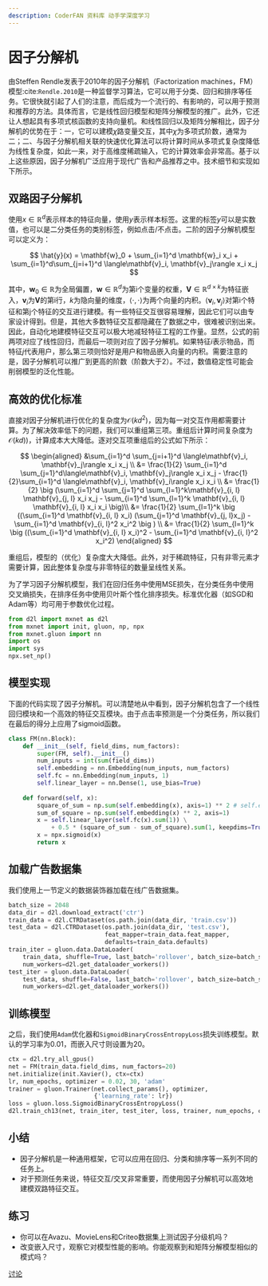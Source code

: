 ```yaml
---
description: CoderFAN 资料库 动手学深度学习
---
```


# 因子分解机

由Steffen Rendle发表于2010年的因子分解机（Factorization machines，FM）模型:cite:`Rendle.2010`是一种监督学习算法，它可以用于分类、回归和排序等任务。它很快就引起了人们的注意，而后成为一个流行的、有影响的，可以用于预测和推荐的方法。具体而言，它是线性回归模型和矩阵分解模型的推广。此外，它还让人想起具有多项式核函数的支持向量机。和线性回归以及矩阵分解相比，因子分解机的优势在于：一，它可以建模$\chi$路变量交互，其中$\chi$为多项式阶数，通常为二；二、与因子分解机相关联的快速优化算法可以将计算时间从多项式复杂度降低为线性复杂度，如此一来，对于高维度稀疏输入，它的计算效率会非常高。基于以上这些原因，因子分解机广泛应用于现代广告和产品推荐之中。技术细节和实现如下所示。

## 双路因子分解机

使用$x \in \mathbb{R}^d$表示样本的特征向量，使用$y$表示样本标签。这里的标签$y$可以是实数值，也可以是二分类任务的类别标签，例如点击/不点击。二阶的因子分解机模型可以定义为：

$$
\hat{y}(x) = \mathbf{w}_0 + \sum_{i=1}^d \mathbf{w}_i x_i + \sum_{i=1}^d\sum_{j=i+1}^d \langle\mathbf{v}_i, \mathbf{v}_j\rangle x_i x_j
$$

其中，$\mathbf{w}_0 \in \mathbb{R}$为全局偏置，$\mathbf{w} \in \mathbb{R}^d$为第i个变量的权重，$\mathbf{V} \in \mathbb{R}^{d\times k}$为特征嵌入，$\mathbf{v}_i$为$\mathbf{V}$的第i行，$k$为隐向量的维度，$\langle\cdot, \cdot \rangle$为两个向量的内积。$\langle \mathbf{v}_i, \mathbf{v}_j \rangle$对第i个特征和第j个特征的交互进行建模。有一些特征交互很容易理解，因此它们可以由专家设计得到。但是，其他大多数特征交互都隐藏在了数据之中，很难被识别出来。因此，自动化地建模特征交互可以极大地减轻特征工程的工作量。显然，公式的前两项对应了线性回归，而最后一项则对应了因子分解机。如果特征$i$表示物品，而特征$j$代表用户，那么第三项则恰好是用户和物品嵌入向量的内积。需要注意的是，因子分解机可以推广到更高的阶数（阶数大于2）。不过，数值稳定性可能会削弱模型的泛化性能。

## 高效的优化标准

直接对因子分解机进行优化的复杂度为$\mathcal{O}(kd^2)$，因为每一对交互作用都需要计算。为了解决效率低下的问题，我们可以重组第三项。重组后计算时间复杂度为$\mathcal{O}(kd)$)，计算成本大大降低。逐对交互项重组后的公式如下所示：

$$
\begin{aligned}
&\sum_{i=1}^d \sum_{j=i+1}^d \langle\mathbf{v}_i, \mathbf{v}_j\rangle x_i x_j \\
 &= \frac{1}{2} \sum_{i=1}^d \sum_{j=1}^d\langle\mathbf{v}_i, \mathbf{v}_j\rangle x_i x_j - \frac{1}{2}\sum_{i=1}^d \langle\mathbf{v}_i, \mathbf{v}_i\rangle x_i x_i \\
 &= \frac{1}{2} \big (\sum_{i=1}^d \sum_{j=1}^d \sum_{l=1}^k\mathbf{v}_{i, l} \mathbf{v}_{j, l} x_i x_j - \sum_{i=1}^d \sum_{l=1}^k \mathbf{v}_{i, l} \mathbf{v}_{i, l} x_i x_i \big)\\
 &=  \frac{1}{2} \sum_{l=1}^k \big ((\sum_{i=1}^d \mathbf{v}_{i, l} x_i) (\sum_{j=1}^d \mathbf{v}_{j, l}x_j) - \sum_{i=1}^d \mathbf{v}_{i, l}^2 x_i^2 \big ) \\
 &= \frac{1}{2} \sum_{l=1}^k \big ((\sum_{i=1}^d \mathbf{v}_{i, l} x_i)^2 - \sum_{i=1}^d \mathbf{v}_{i, l}^2 x_i^2)
 \end{aligned}
$$

重组后，模型的（优化）复杂度大大降低。此外，对于稀疏特征，只有非零元素才需要计算，因此整体复杂度与非零特征的数量呈线性关系。

为了学习因子分解机模型，我们在回归任务中使用MSE损失，在分类任务中使用交叉熵损失，在排序任务中使用贝叶斯个性化排序损失。标准优化器（如SGD和Adam等）均可用于参数优化过程。

```python
from d2l import mxnet as d2l
from mxnet import init, gluon, np, npx
from mxnet.gluon import nn
import os
import sys
npx.set_np()
```

## 模型实现

下面的代码实现了因子分解机。可以清楚地从中看到，因子分解机包含了一个线性回归模块和一个高效的特征交互模块。由于点击率预测是一个分类任务，所以我们在最后的得分上应用了sigmoid函数。

```python
class FM(nn.Block):
    def __init__(self, field_dims, num_factors):
        super(FM, self).__init__()
        num_inputs = int(sum(field_dims))
        self.embedding = nn.Embedding(num_inputs, num_factors)
        self.fc = nn.Embedding(num_inputs, 1)
        self.linear_layer = nn.Dense(1, use_bias=True)
        
    def forward(self, x):
        square_of_sum = np.sum(self.embedding(x), axis=1) ** 2 # self.embedding(x).shape == (b, num_inputs, num_factors)
        sum_of_square = np.sum(self.embedding(x) ** 2, axis=1)
        x = self.linear_layer(self.fc(x).sum(1)) \
            + 0.5 * (square_of_sum - sum_of_square).sum(1, keepdims=True) # self.fc(x).shape == (b, num_inputs, 1)
        x = npx.sigmoid(x)
        return x
```

## 加载广告数据集

我们使用上一节定义的数据装饰器加载在线广告数据集。

```python
batch_size = 2048
data_dir = d2l.download_extract('ctr')
train_data = d2l.CTRDataset(os.path.join(data_dir, 'train.csv'))
test_data = d2l.CTRDataset(os.path.join(data_dir, 'test.csv'),
                           feat_mapper=train_data.feat_mapper,
                           defaults=train_data.defaults)
train_iter = gluon.data.DataLoader(
    train_data, shuffle=True, last_batch='rollover', batch_size=batch_size,
    num_workers=d2l.get_dataloader_workers())
test_iter = gluon.data.DataLoader(
    test_data, shuffle=False, last_batch='rollover', batch_size=batch_size,
    num_workers=d2l.get_dataloader_workers())
```

## 训练模型

之后，我们使用`Adam`优化器和`SigmoidBinaryCrossEntropyLoss`损失训练模型。默认的学习率为0.01，而嵌入尺寸则设置为20。

```python
ctx = d2l.try_all_gpus()
net = FM(train_data.field_dims, num_factors=20)
net.initialize(init.Xavier(), ctx=ctx)
lr, num_epochs, optimizer = 0.02, 30, 'adam'
trainer = gluon.Trainer(net.collect_params(), optimizer,
                        {'learning_rate': lr})
loss = gluon.loss.SigmoidBinaryCrossEntropyLoss()
d2l.train_ch13(net, train_iter, test_iter, loss, trainer, num_epochs, ctx)
```

## 小结

* 因子分解机是一种通用框架，它可以应用在回归、分类和排序等一系列不同的任务上。
* 对于预测任务来说，特征交互/交叉非常重要，而使用因子分解机可以高效地建模双路特征交互。

## 练习

* 你可以在Avazu、MovieLens和Criteo数据集上测试因子分级机吗？
* 改变嵌入尺寸，观察它对模型性能的影响。你能观察到和矩阵分解模型相似的模式吗？

[讨论](https://discuss.d2l.ai/t/406)
